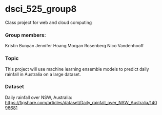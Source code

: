 # dsci_525_group8
Class project for web and cloud computing

### Group members:
Kristin Bunyan
Jennifer Hoang
Morgan Rosenberg
Nico Vandenhooff

### Topic
This project will use machine learning ensemble models to predict daily rainfall in Australia on a large dataset.

### Dataset
Daily rainfall over NSW, Australia: https://figshare.com/articles/dataset/Daily_rainfall_over_NSW_Australia/14096681
